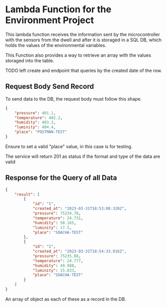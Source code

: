 # Lambda Function for the Environment Project

This lambda function receives the information sent by the microcontroller 
with the sensors from the dwell and after it is storaged in a SQL DB, which holds
the values of the environmental variables.

This Function also provides a  way to retrieve an array with the values storaged
into the table.

TODO left create and endpoint that queries by the created date of the row.

## Request Body Send Record

To send data to the DB, the request body must follow this shape.

```json
{
    "pressure": 401.1,
    "temperature": 402.2,
    "humidity": 403.3,
    "luminity": 404.4,
    "place": "POSTMAN-TEST"
}
```

Ensure to set a valid "place" value, in this case is for testing.

The service will return 201 as status if the format and type of the data are valid

## Response for the Query of all Data

```json
{
    "result": [
        {
            "id": "1",
            "created_at": "2023-03-31T18:53:08.320Z",
            "pressure": 75234.78,
            "temperature": 24.731,
            "humidity": 50.165,
            "luminity": 17.5,
            "place": "SOACHA-TEST"
        },
        {
            "id": "2",
            "created_at": "2023-03-31T18:54:33.816Z",
            "pressure": 75235.88,
            "temperature": 24.777,
            "humidity": 49.988,
            "luminity": 15.833,
            "place": "SOACHA-TEST"
        }
    ]
}
```

An array of object as each of these as a record in the DB.